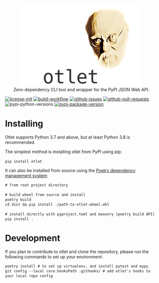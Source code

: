 <div align="center">
    <img src=".github/otlet.png" alt="otlet readme image"><br>
    Zero-dependency CLI tool and wrapper for the PyPI JSON Web API.
</div>

[![license-mit](https://img.shields.io/github/license/nhtnr/otlet)](https://github.com/nhtnr/otlet/blob/main/LICENSE)
[![build-workflow](https://github.com/nhtnr/otlet/actions/workflows/pytest.yml/badge.svg?branch=main&event=push)](https://github.com/nhtnr/otlet/actions/workflows/pytest.yml)
[![github-issues](https://img.shields.io/github/issues/nhtnr/otlet)](https://github.com/astro-devel/nhtnr/otlet)
[![github-pull-requests](https://img.shields.io/github/issues-pr/nhtnr/otlet)](https://github.com/nhtnr/otlet/pulls)
![pypi-python-versions](https://img.shields.io/pypi/pyversions/otlet)
[![pypi-package-version](https://img.shields.io/pypi/v/otlet)](https://pypi.org/project/otlet/)

# Installing

Otlet supports Python 3.7 and above, but at least Python 3.8 is recommended.

The simplest method is installing otlet from PyPI using pip:  
  
```pip install otlet```

It can also be installed from source using the [Poetry dependency management system](https://python-poetry.org/):  
  
```
# from root project directory

# build wheel from source and install
poetry build
cd dist && pip install ./path-to-otlet-wheel.whl

# install directly with pyproject.toml and masonry (poetry build API)
pip install .
```

# Development

If you plan to contribute to otlet and clone the repository, please run the following commands to set up your environment:

```
poetry install # to set up virtualenv, and install pytest and mypy
git config --local core.hooksPath .githooks/ # add otlet's hooks to your local repo config
```

